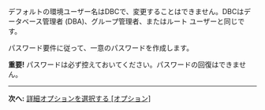 デフォルトの環境ユーザー名はDBCで、変更することはできません。DBCはデータベース管理者 (DBA)、グループ管理者、またはルート ユーザーと同じです。

パスワード要件に従って、一意のパスワードを作成します。

**重要!** パスワードは必ず控えておいてください。パスワードの回復はできません。

------------------------------------------------------------------------

**次へ:** [詳細オプションを選択する \[オプション\]](keu1721069101205.md)
